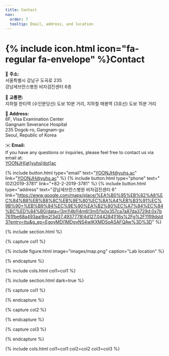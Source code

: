 ```yaml
---
title: Contact
nav:
  order: 7
  tooltip: Email, address, and location
---
```


# {% include icon.html icon="fa-regular fa-envelope" %}Contact

📍 **주소:**  
서울특별시 강남구 도곡로 235  
강남세브란스병원 비자검진센터 6층

🚄 **교통편:**  
지하철 한티역 (수인분당선) 도보 10분 거리, 
지하철 매봉역 (3호선) 도보 15분 거리

📍 **Address:**  
6F, Visa Examination Center  
Gangnam Severance Hospital  
235 Dogok-ro, Gangnam-gu  
Seoul, Republic of Korea  

✉️ **Email:**  
If you have any questions or inquiries, please feel free to contact us via email at:  
[YOONJH[at]yuhs[dot]ac](mailto:YOONJH@yuhs.ac)  

{%
  include button.html
  type="email"
  text="YOONJH@yuhs.ac"
  link="YOONJH@yuhs.ac"
%}
{%
  include button.html
  type="phone"
  text="(02)2019-3781"
  link="+82-2-2019-3781"
%}
{%
  include button.html
  type="address"
  text="강남세브란스병원 비자검진센터 6"
  link="https://www.google.com/maps/place/%EA%B0%95%EB%82%A8%EC%84%B8%EB%B8%8C%EB%9E%80%EC%8A%A4%EB%B3%91%EC%9B%90+%EB%B9%84%EC%9E%90%EA%B2%80%EC%A7%84%EC%84%BC%ED%84%B0/data=!3m1!4b1!4m6!3m5!1s0x357ca7a87da3729d:0x7b761fbe68a493aa!8m2!3d37.4937778!4d127.0442841!16s%2Fg%2F11fl9dsld3?entry=ttu&g_ep=EgoyMDI1MDgyNS4wIKXMDSoASAFQAw%3D%3D"
%}

{% include section.html %}

{% capture col1 %}

{%
  include figure.html
  image="images/map.png"
  caption="Lab location"
%}

{% endcapture %}

{% include cols.html col1=col1 %}

{% include section.html dark=true %}

{% capture col1 %}

{% endcapture %}

{% capture col2 %}

{% endcapture %}

{% capture col3 %}

{% endcapture %}

{% include cols.html col1=col1 col2=col2 col3=col3 %}

